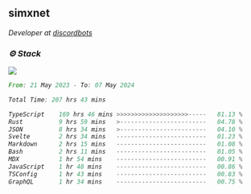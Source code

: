 <h2>simxnet</h2>
<p><em>Developer at <a href="https://github.com/dbotslist">discordbots</a></p>

### ⚙️ Stack
![](https://skillicons.dev/icons?i=git,docker,js,ts,cloudflare,css,deno,express,cpp,rust,arduino,graphql,html,nestjs,react,apollo,bash,lua,nextjs,nodejs,ps,powershell,neovim,postgres,tailwind,prisma)

<!--START_SECTION:waka-->

```rust
From: 21 May 2023 - To: 07 May 2024

Total Time: 207 hrs 43 mins

TypeScript    169 hrs 46 mins >>>>>>>>>>>>>>>>>>>>-----   81.13 %
Rust          9 hrs 59 mins   >------------------------   04.78 %
JSON          8 hrs 34 mins   >------------------------   04.10 %
Svelte        2 hrs 34 mins   -------------------------   01.23 %
Markdown      2 hrs 15 mins   -------------------------   01.08 %
Bash          2 hrs 11 mins   -------------------------   01.05 %
MDX           1 hr 54 mins    -------------------------   00.91 %
JavaScript    1 hr 48 mins    -------------------------   00.86 %
TSConfig      1 hr 43 mins    -------------------------   00.83 %
GraphQL       1 hr 34 mins    -------------------------   00.75 %
```

<!--END_SECTION:waka-->


<!--
<p align="center">
     <a href="https://discord.gg/HhybNhchcC"><img src="https://invidget.switchblade.xyz/sejc7TnX6N" align="center" ><a>
</p> 
-->
